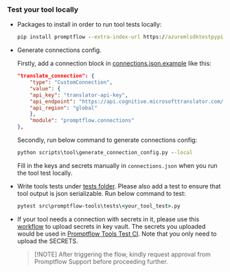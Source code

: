 ### Test your tool locally
* Packages to install in order to run tool tests locally:
    ```cmd
    pip install promptflow --extra-index-url https://azuremlsdktestpypi.azureedge.net/promptflow/
    ```
* Generate connections config.
  
  Firstly, add a connection block in [connections.json.example](connections.json.example) like this:
  ```json
  "translate_connection": {
      "type": "CustomConnection",
      "value": {
      "api_key": "translator-api-key",
      "api_endpoint": "https://api.cognitive.microsofttranslator.com/",
      "api_region": "global"
      },
      "module": "promptflow.connections"
  },
  ```
  Secondly, run below command to generate connections config:
  ```cmd
  python scripts\tool\generate_connection_config.py --local
  ```
  Fill in the keys and secrets manually in `connections.json` when you run the tool test locally.
* Write tools tests under [tests folder](tests/). Please also add a test to ensure that tool output is json serializable. Run below command to test:
    ```cmd
    pytest src\promptflow-tools\tests\<your_tool_test>.py
    ```
* If your tool needs a connection with secrets in it, please use this [workflow](https://github.com/microsoft/promptflow/actions/workflows/tools_secret_upload.yml) to upload secrets in key vault. The secrets you uploaded would be used in [Promptflow Tools Test CI](https://github.com/microsoft/promptflow/actions/workflows/tools_tests.yml). Note that you only need to upload the SECRETS.
  > [!NOTE] After triggering the flow, kindly request approval from Promptflow Support before proceeding further.